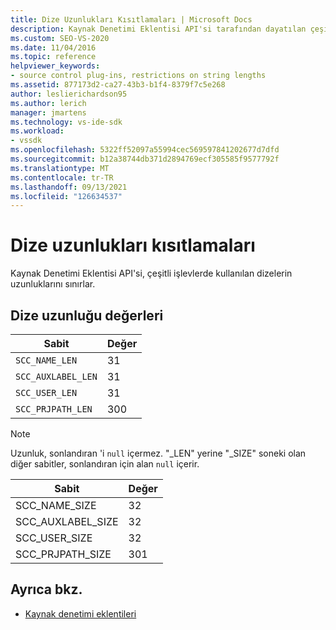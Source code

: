 ```yaml
---
title: Dize Uzunlukları Kısıtlamaları | Microsoft Docs
description: Kaynak Denetimi Eklentisi API'si tarafından dayatılan çeşitli işlevler tarafından kullanılan dizelerin uzunluklarının sınırları hakkında bilgi edinin.
ms.custom: SEO-VS-2020
ms.date: 11/04/2016
ms.topic: reference
helpviewer_keywords:
- source control plug-ins, restrictions on string lengths
ms.assetid: 877173d2-ca27-43b3-b1f4-8379f7c5e268
author: leslierichardson95
ms.author: lerich
manager: jmartens
ms.technology: vs-ide-sdk
ms.workload:
- vssdk
ms.openlocfilehash: 5322ff52097a55994cec569597841202677d7dfd
ms.sourcegitcommit: b12a38744db371d2894769ecf305585f9577792f
ms.translationtype: MT
ms.contentlocale: tr-TR
ms.lasthandoff: 09/13/2021
ms.locfileid: "126634537"
---
```

# <a name="restrictions-on-string-lengths"></a>Dize uzunlukları kısıtlamaları
Kaynak Denetimi Eklentisi API'si, çeşitli işlevlerde kullanılan dizelerin uzunluklarını sınırlar.

## <a name="string-length-values"></a>Dize uzunluğu değerleri

|Sabit|Değer|
|--------------|-----------|
|`SCC_NAME_LEN`|31|
|`SCC_AUXLABEL_LEN`|31|
|`SCC_USER_LEN`|31|
|`SCC_PRJPATH_LEN`|300|

> [!NOTE]
> Uzunluk, sonlandıran 'i `null` içermez. "_LEN" yerine "_SIZE" soneki olan diğer sabitler, sonlandıran için alan `null` içerir.

|Sabit|Değer|
|--------------|-----------|
|SCC_NAME_SIZE|32|
|SCC_AUXLABEL_SIZE|32|
|SCC_USER_SIZE|32|
|SCC_PRJPATH_SIZE|301|

## <a name="see-also"></a>Ayrıca bkz.
- [Kaynak denetimi eklentileri](../extensibility/source-control-plug-ins.md)
